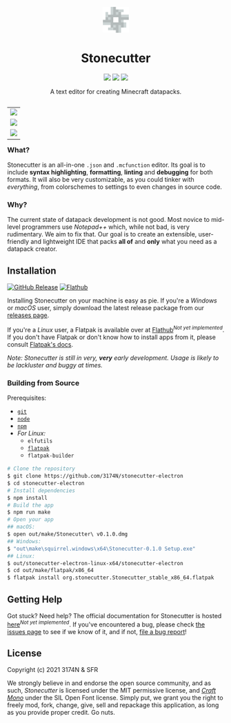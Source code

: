 <p align="center">
    <img height="60px" width="60px" src="src/styles/media/icon.png" />
    <h1 align="center">Stonecutter</h1>
</p>
<p align="center"> 
    <a href="https://travis-ci.com/3174N/stonecutter-electron"><img src="https://badgen.net/travis/3174N/stonecutter-electron?label=build" /></a>
    <a href="LICENSE"><img src="https://badgen.net/github/license/3174N/stonecutter-electron" /></a>
    <a href="https://github.com/3174N/stonecutter-electron/releases"><img src="https://badgen.net/github/release/3174N/stonecutter-electron" /></a>
</p>
<p align="center">A text editor for creating Minecraft datapacks.</p>

<table align="right">
  	<tr><td>
        <a href="https://david-dm.org/3174N/stonecutter-electron"><img src="https://badgen.net/david/dep/3174N/stonecutter-electron" /></a>
    </td></tr>
    <tr><td>
        <a href="https://david-dm.org/3174N/stonecutter-electron?type=dev"><img src="https://badgen.net/david/dev/3174N/stonecutter-electron" /></a>
    </td></tr>
    <tr><td>
        <a href="https://david-dm.org/3174N/stonecutter-electron?type=optional"><img src="https://badgen.net/david/optional/3174N/stonecutter-electron" /></a>
    </td></tr>
</table>

### What?

Stonecutter is an all-in-one `.json` and `.mcfunction` editor. Its goal is to include **syntax highlighting**, **formatting**, **linting** and **debugging** for both formats. It will also be very customizable, as you could tinker with _everything_, from colorschemes to settings to even changes in source code.

### Why?

The current state of datapack development is not good. Most novice to mid-level programmers use _Notepad++_ which, while not bad, is very rudimentary. We aim to fix that. Our goal is to create an extensible, user-friendly and lightweight IDE that packs **all of** and **only** what you need as a datapack creator.

## Installation

[![GitHub Release](https://badgen.net/github/release/3174N/stonecutter-electron)](https://github.com/3174N/stonecutter-electron/releases) [![Flathub](https://img.shields.io/flathub/v/org.stonecutter.Stonecutter)](https://www.flathub.org/apps/details/org.stonecutter.Stonecutter)

Installing Stonecutter on your machine is easy as pie. If you're a _Windows_ or _macOS_ user, simply download the latest release package from our [releases page](https://github.com/3174N/stonecutter-electron/releases).

If you're a _Linux_ user, a Flatpak is available over at [Flathub](https://www.flathub.org/apps/details/org.stonecutter.Stonecutter)<sup>_Not yet implemented_</sup>. If you don't have Flatpak or don't know how to install apps from it, please consult [Flatpak's docs](https://flatpak.org/setup).

_Note: Stonecutter is still in very, **very** early development. Usage is likely to be lackluster and buggy at times._

### Building from Source

Prerequisites:

-   [`git`](https://git-scm.com)
-   [`node`](https://nodejs.org)
-   [`npm`](https://npmjs.com)
-   _For Linux:_
    -   `elfutils`
    -   [`flatpak`](https://flatpak.org)
    -   `flatpak-builder`

```sh
# Clone the repository
$ git clone https://github.com/3174N/stonecutter-electron
$ cd stonecutter-electron
# Install dependencies
$ npm install
# Build the app
$ npm run make
# Open your app
## macOS:
$ open out/make/Stonecutter\ v0.1.0.dmg
## Windows:
$ "out\make\squirrel.windows\x64\Stonecutter-0.1.0 Setup.exe"
## Linux:
$ out/stonecutter-electron-linux-x64/stonecutter-electron
$ cd out/make/flatpak/x86_64
$ flatpak install org.stonecutter.Stonecutter_stable_x86_64.flatpak
```

## Getting Help

Got stuck? Need help? The official documentation for Stonecutter is hosted [here](https://stonecutter.org/docs)<sup>_Not yet implemented_</sup>. If you've encountered a bug, please check [the issues page](https://github.com/3174N/stonecutter-electron/issues?q=is%3Aissue+label%3Abug) to see if we know of it, and if not, [file a bug report](https://github.com/3174N/stonecutter-electron/issues/new/choose)!

## License

Copyright (c) 2021 3174N & SFR

We strongly believe in and endorse the open source community, and as such, _Stonecutter_ is licensed under the MIT permissive license, and [_Craft Mono_](https://github.com/SFR-git/craft-mono) under the SIL Open Font license. Simply put, we grant you the right to freely mod, fork, change, give, sell and repackage this application, as long as you provide proper credit. Go nuts.
